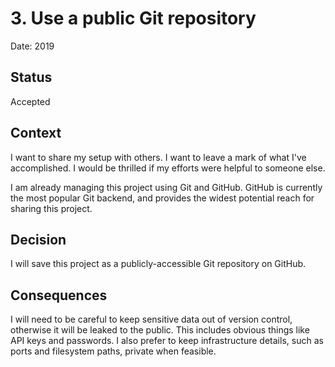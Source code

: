 # 3. Use a public Git repository

Date: 2019

## Status

Accepted

## Context

I want to share my setup with others.
I want to leave a mark of what I've accomplished.
I would be thrilled if my efforts were helpful to someone else.

I am already managing this project using Git and GitHub.
GitHub is currently the most popular Git backend,
and provides the widest potential reach for sharing this project.

## Decision

I will save this project as a publicly-accessible Git repository on GitHub.

## Consequences

I will need to be careful to keep sensitive data out of version control,
otherwise it will be leaked to the public.
This includes obvious things like API keys and passwords.
I also prefer to keep infrastructure details, such as ports and filesystem paths, private when feasible.
